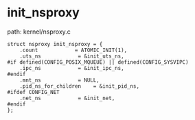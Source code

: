 init_nsproxy
========================================

path: kernel/nsproxy.c
```
struct nsproxy init_nsproxy = {
    .count            = ATOMIC_INIT(1),
    .uts_ns            = &init_uts_ns,
#if defined(CONFIG_POSIX_MQUEUE) || defined(CONFIG_SYSVIPC)
    .ipc_ns            = &init_ipc_ns,
#endif
    .mnt_ns            = NULL,
    .pid_ns_for_children    = &init_pid_ns,
#ifdef CONFIG_NET
    .net_ns            = &init_net,
#endif
};
```